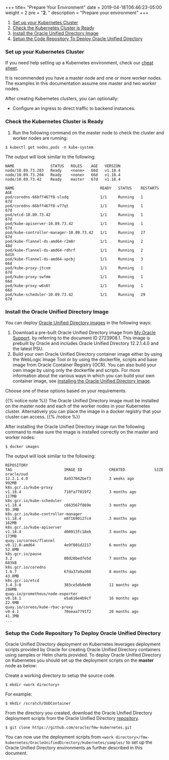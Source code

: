 +++
title=  "Prepare Your Environment"
date = 2019-04-18T06:46:23-05:00
weight = 2
pre = "<b>2. </b>"
description = "Prepare your environment"
+++


1. [Set up your Kubernetes Cluster](#set-up-your-kubernetes-cluster)
1. [Check the Kubernetes Cluster is Ready](#check-the-kubernetes-cluster-is-ready)
1. [Install the Oracle Unified Directory Image](#install-the-oracle-unified-directory-image)
1. [Setup the Code Repository To Deploy Oracle Unified Directory](#setup-the-code-repository-to-deploy-oracle-unified-directory)

### Set up your Kubernetes Cluster

If you need help setting up a Kubernetes environment, check our [cheat sheet](https://oracle.github.io/weblogic-kubernetes-operator/userguide/overview/k8s-setup/).

It is recommended you have a master node and one or more worker nodes. The examples in this documentation assume one master and two worker nodes.

After creating Kubernetes clusters, you can optionally:

* Configure an Ingress to direct traffic to backend instances.

### Check the Kubernetes Cluster is Ready

1. Run the following command on the master node to check the cluster and worker nodes are running:

```
$ kubectl get nodes,pods -n kube-system
```

The output will look similar to the following:

```
NAME                STATUS   ROLES    AGE   VERSION
node/10.89.73.203   Ready    <none>   66d   v1.18.4
node/10.89.73.204   Ready    <none>   66d   v1.18.4
node/10.89.73.42    Ready    master   67d   v1.18.4

NAME                                      READY   STATUS    RESTARTS   AGE
pod/coredns-66bff467f8-slxdq              1/1     Running   1          67d
pod/coredns-66bff467f8-v77qt              1/1     Running   1          67d
pod/etcd-10.89.73.42                      1/1     Running   1          67d
pod/kube-apiserver-10.89.73.42            1/1     Running   1          67d
pod/kube-controller-manager-10.89.73.42   1/1     Running   27         67d
pod/kube-flannel-ds-amd64-r2m8r           1/1     Running   2          48d
pod/kube-flannel-ds-amd64-rdhrf           1/1     Running   2          6d1h
pod/kube-flannel-ds-amd64-vpcbj           1/1     Running   3          66d
pod/kube-proxy-jtcxm                      1/1     Running   1          67d
pod/kube-proxy-swfmm                      1/1     Running   1          66d
pod/kube-proxy-w6x6t                      1/1     Running   1          66d
pod/kube-scheduler-10.89.73.42            1/1     Running   29         67d
```

### Install the Oracle Unified Directory Image

You can deploy [Oracle Unified Directory images](https://github.com/oracle/docker-images/tree/master/OracleUnifiedDirectory) in the following ways:

1. Download a pre-built Oracle Unified Directory image from [My Oracle Support](https://support.oracle.com).  by referring to the document ID 2723908.1. This image is prebuilt by Oracle and includes Oracle Unified Directory 12.2.1.4.0 and the latest PSU.
1. Build your own Oracle Unified Directory container image either by using the WebLogic Image Tool or by using the dockerfile, scripts and base image from Oracle Container Registry (OCR). You can also build your own image by using only the dockerfile and scripts. For more information about the various ways in which you can build your own container image, see [Installing the Oracle Unified Directory Image](https://github.com/oracle/docker-images/tree/master/OracleUnifiedDirectory/README.md#installing-the-oracle-unified-directory-image).

Choose one of these options based on your requirements.

{{% notice note %}}
The Oracle Unified Directory image must be installed on the master node and each of the worker nodes in your Kubernetes cluster. Alternatively you can place the image in a docker registry that your cluster can access.
{{% /notice %}}

After installing the Oracle Unified Directory image run the following command to make sure the image is installed correctly on the master and worker nodes:

```
$ docker images
```

The output will look similar to the following:

```
REPOSITORY                                                                   TAG                       IMAGE ID            CREATED             SIZE
oracle/oud                                                                   12.2.1.4.0                8a937042bef3        3 weeks ago         992MB
k8s.gcr.io/kube-proxy                                                        v1.18.4                   718fa77019f2        3 months ago        117MB
k8s.gcr.io/kube-scheduler                                                    v1.18.4                   c663567f869e        3 months ago        95.3MB
k8s.gcr.io/kube-controller-manager                                           v1.18.4                   e8f1690127c4        3 months ago        162MB
k8s.gcr.io/kube-apiserver                                                    v1.18.4                   408913fc18eb        3 months ago        173MB
quay.io/coreos/flannel                                                       v0.12.0-amd64             4e9f801d2217        6 months ago        52.8MB
k8s.gcr.io/pause                                                             3.2                       80d28bedfe5d        7 months ago        683kB
k8s.gcr.io/coredns                                                           1.6.7                     67da37a9a360        8 months ago        43.8MB
k8s.gcr.io/etcd                                                              3.4.3-0                   303ce5db0e90        11 months ago       288MB
quay.io/prometheus/node-exporter                                             v0.18.1                   e5a616e4b9cf        16 months ago       22.9MB
quay.io/coreos/kube-rbac-proxy                                               v0.4.1                    70eeaa7791f2        20 months ago       41.3MB
...
```

### Setup the Code Repository To Deploy Oracle Unified Directory

Oracle Unified Directory deployment on Kubernetes leverages deployment scripts provided by Oracle for creating Oracle Unified Directory containers using samples or Helm charts provided.  To deploy Oracle Unified Directory on Kubernetes you should set up the deployment scripts on the **master** node as below:

Create a working directory to setup the source code.

```
$ mkdir <work directory>
```

For example:

```
$ mkdir /scratch/OUDContainer
```

From the directory you created, download the Oracle Unified Directory deployment scripts from the Oracle Unified Directory [repository](https://github.com/oracle/fmw-kubernetes.git).

```
$ git clone https://github.com/oracle/fmw-kubernetes.git
```

You can now use the deployment scripts from `<work directory>/fmw-kubernetes/OracleUnifiedDirectory/kubernetes/samples/` to set up the Oracle Unified Directory environments as further described in this document.
